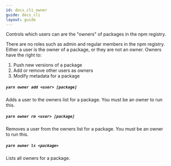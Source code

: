```yaml
---
id: docs_cli_owner
guide: docs_cli
layout: guide
---
```


<p class="lead">Controls which users can are the "owners" of packages in the npm registry.</p>

There are no roles such as admin and regular members in the npm registry. Either a user is the owner of a package, or they are not an owner. Owners have the right to:

1. Push new versions of a package
2. Add or remove other users as owners
3. Modify metadata for a package

##### `yarn owner add <user> [package]`

Adds a user to the owners list for a package. You must be an owner to run this.

##### `yarn owner rm <user> [package]`

Removes a user from the owners list for a package. You must be an owner to run this.

##### `yarn owner ls <package>`

Lists all owners for a package.
